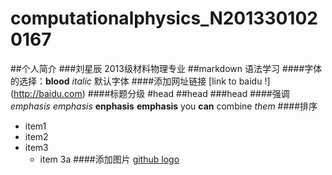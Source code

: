 # computationalphysics_N2013301020167
##个人简介
###刘星辰 2013级材料物理专业
##markdown 语法学习
####字体的选择：**blood**  *italic* 默认字体
####添加网址链接  [link to baidu !] (http://baidu.com)
####标题分级  #head ##head ###head
####强调 *emphasis* _emphasis_  **enphasis** __emphasis__  you __can__ combine *them*
####排序
* item1
* item2
* item3
  * item 3a
####添加图片
[github logo](/images/logo.png)

